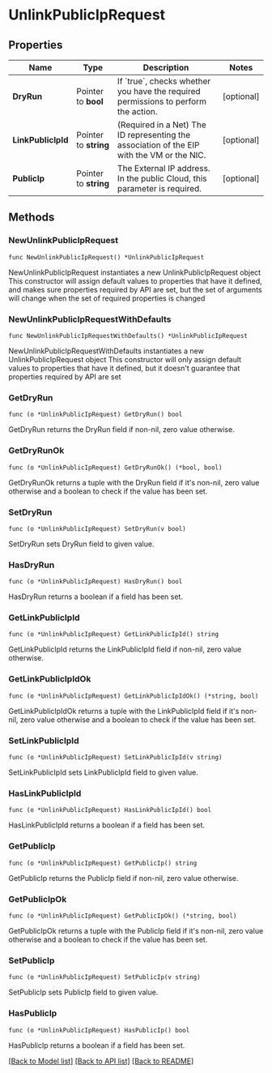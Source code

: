 # UnlinkPublicIpRequest

## Properties

Name | Type | Description | Notes
------------ | ------------- | ------------- | -------------
**DryRun** | Pointer to **bool** | If &#x60;true&#x60;, checks whether you have the required permissions to perform the action. | [optional] 
**LinkPublicIpId** | Pointer to **string** | (Required in a Net) The ID representing the association of the EIP with the VM or the NIC. | [optional] 
**PublicIp** | Pointer to **string** | The External IP address. In the public Cloud, this parameter is required. | [optional] 

## Methods

### NewUnlinkPublicIpRequest

`func NewUnlinkPublicIpRequest() *UnlinkPublicIpRequest`

NewUnlinkPublicIpRequest instantiates a new UnlinkPublicIpRequest object
This constructor will assign default values to properties that have it defined,
and makes sure properties required by API are set, but the set of arguments
will change when the set of required properties is changed

### NewUnlinkPublicIpRequestWithDefaults

`func NewUnlinkPublicIpRequestWithDefaults() *UnlinkPublicIpRequest`

NewUnlinkPublicIpRequestWithDefaults instantiates a new UnlinkPublicIpRequest object
This constructor will only assign default values to properties that have it defined,
but it doesn't guarantee that properties required by API are set

### GetDryRun

`func (o *UnlinkPublicIpRequest) GetDryRun() bool`

GetDryRun returns the DryRun field if non-nil, zero value otherwise.

### GetDryRunOk

`func (o *UnlinkPublicIpRequest) GetDryRunOk() (*bool, bool)`

GetDryRunOk returns a tuple with the DryRun field if it's non-nil, zero value otherwise
and a boolean to check if the value has been set.

### SetDryRun

`func (o *UnlinkPublicIpRequest) SetDryRun(v bool)`

SetDryRun sets DryRun field to given value.

### HasDryRun

`func (o *UnlinkPublicIpRequest) HasDryRun() bool`

HasDryRun returns a boolean if a field has been set.

### GetLinkPublicIpId

`func (o *UnlinkPublicIpRequest) GetLinkPublicIpId() string`

GetLinkPublicIpId returns the LinkPublicIpId field if non-nil, zero value otherwise.

### GetLinkPublicIpIdOk

`func (o *UnlinkPublicIpRequest) GetLinkPublicIpIdOk() (*string, bool)`

GetLinkPublicIpIdOk returns a tuple with the LinkPublicIpId field if it's non-nil, zero value otherwise
and a boolean to check if the value has been set.

### SetLinkPublicIpId

`func (o *UnlinkPublicIpRequest) SetLinkPublicIpId(v string)`

SetLinkPublicIpId sets LinkPublicIpId field to given value.

### HasLinkPublicIpId

`func (o *UnlinkPublicIpRequest) HasLinkPublicIpId() bool`

HasLinkPublicIpId returns a boolean if a field has been set.

### GetPublicIp

`func (o *UnlinkPublicIpRequest) GetPublicIp() string`

GetPublicIp returns the PublicIp field if non-nil, zero value otherwise.

### GetPublicIpOk

`func (o *UnlinkPublicIpRequest) GetPublicIpOk() (*string, bool)`

GetPublicIpOk returns a tuple with the PublicIp field if it's non-nil, zero value otherwise
and a boolean to check if the value has been set.

### SetPublicIp

`func (o *UnlinkPublicIpRequest) SetPublicIp(v string)`

SetPublicIp sets PublicIp field to given value.

### HasPublicIp

`func (o *UnlinkPublicIpRequest) HasPublicIp() bool`

HasPublicIp returns a boolean if a field has been set.


[[Back to Model list]](../README.md#documentation-for-models) [[Back to API list]](../README.md#documentation-for-api-endpoints) [[Back to README]](../README.md)


